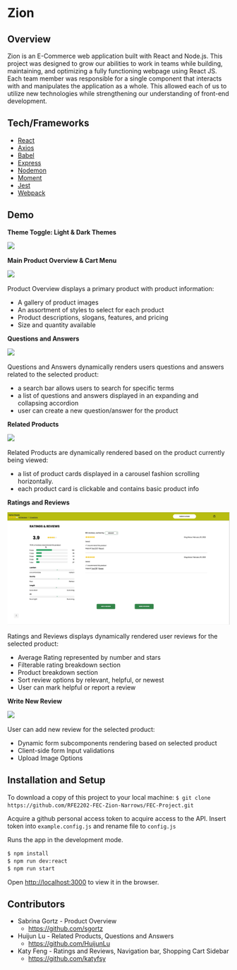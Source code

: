 # Zion

Overview
---
Zion is an E-Commerce web application built with React and Node.js. This project was designed to grow our abilities to work in teams while building, maintaining, and optimizing a fully functioning webpage using React JS. Each team member was responsible for a single component that interacts with and manipulates the application as a whole. This allowed each of us to utilize new technologies while strengthening our understanding of front-end development.

Tech/Frameworks
---
* [React](https://create-react-app.dev/)
* [Axios](https://www.npmjs.com/package/axios)
* [Babel](https://www.npmjs.com/package/Babel)
* [Express](https://www.npmjs.com/package/express)
* [Nodemon](https://www.npmjs.com/package/nodemon)
* [Moment](https://www.npmjs.com/package/moment)
* [Jest](https://www.npmjs.com/package/jest)
* [Webpack](https://www.npmjs.com/package/webpack)

Demo
---
**Theme Toggle: Light & Dark Themes**

![](DemoGif/PageOverview.gif)

**Main Product Overview & Cart Menu**

![](DemoGif/ProductOverviewCartMenu.gif)

Product Overview displays a primary product with product information:

* A gallery of product images
* An assortment of styles to select for each product
* Product descriptions, slogans, features, and pricing
* Size and quantity available

**Questions and Answers**

![](DemoGif/q&a.gif)

Questions and Answers dynamically renders users questions and answers related to the selected product:

* a search bar allows users to search for specific terms
* a list of questions and answers displayed in an expanding and collapsing accordion
* user can create a new question/answer for the product


**Related Products**

![](DemoGif/relatedProducts.gif)

Related Products are dynamically rendered based on the product currently being viewed:

* a list of product cards displayed in a carousel fashion scrolling horizontally.
* each product card is clickable and contains basic product info


**Ratings and Reviews**

![](DemoGif/RatingReviewsMain.gif)

Ratings and Reviews displays dynamically rendered user reviews for the selected product:

* Average Rating represented by number and stars
* Filterable rating breakdown section
* Product breakdown section
* Sort review options by relevant, helpful, or newest
* User can mark helpful or report a review

**Write New Review**

![](DemoGif/NewReviewModal.gif)

User can add new review for the selected product:

* Dynamic form subcomponents rendering based on selected product
* Client-side form Input validations
* Upload Image Options

Installation and Setup
---
To download a copy of this project to your local machine:
`$ git clone https://github.com/RFE2202-FEC-Zion-Narrows/FEC-Project.git`

Acquire a github personal access token to acquire access to the API. Insert token into `example.config.js` and rename file to `config.js`

Runs the app in the development mode.

```sh
$ npm install
$ npm run dev:react
$ npm run start
```

Open [http://localhost:3000](http://localhost:3000/) to view it in the browser.

Contributors
---
* Sabrina Gortz - Product Overview
    * https://github.com/sgortz
* Huijun Lu - Related Products, Questions and Answers
    * https://github.com/HuijunLu
* Katy Feng - Ratings and Reviews, Navigation bar, Shopping Cart Sidebar
    * https://github.com/katyfsy
